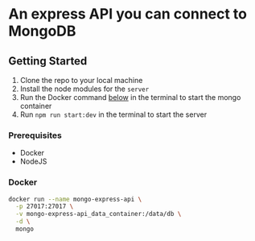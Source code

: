 # An express API you can connect to MongoDB

## Getting Started
1. Clone the repo to your local machine
2. Install the node modules for the `server`
3. Run the Docker command [below](#docker) in the terminal to start the mongo container
4. Run `npm run start:dev` in the terminal to start the server

### Prerequisites
- Docker
- NodeJS

### Docker
```bash
docker run --name mongo-express-api \
  -p 27017:27017 \
  -v mongo-express-api_data_container:/data/db \
  -d \
  mongo
```